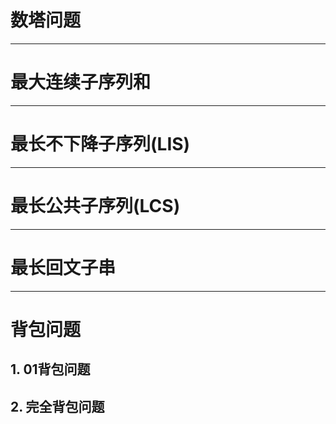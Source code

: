 # 数塔问题

------

# 最大连续子序列和

------

# 最长不下降子序列(LIS)

------

# 最长公共子序列(LCS)

------

# 最长回文子串

------

# 背包问题

## 1. 01背包问题

## 2. 完全背包问题